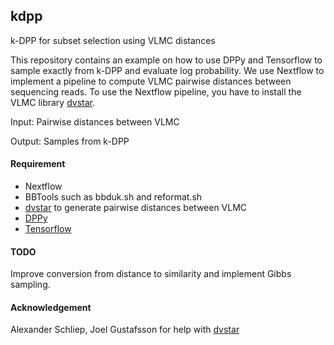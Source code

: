 ## kdpp
k-DPP for subset selection using VLMC distances

This repository contains an example on how to use DPPy and Tensorflow to sample exactly from k-DPP and evaluate log probability.
We use Nextflow to implement a pipeline to compute VLMC pairwise distances between sequencing reads.
To use the Nextflow pipeline, you have to install the VLMC library [dvstar](https://github.com/Schlieplab/dvstar).

Input: Pairwise distances between VLMC

Output: Samples from k-DPP

#### Requirement
* Nextflow
* BBTools such as bbduk.sh and reformat.sh
* [dvstar](https://github.com/Schlieplab/dvstar) to generate pairwise distances between VLMC 
* [DPPy](https://github.com/guilgautier/DPPy)
* [Tensorflow](https://www.tensorflow.org/install)


#### TODO
Improve conversion from distance to similarity and implement Gibbs sampling.

#### Acknowledgement

Alexander Schliep, Joel Gustafsson for help with [dvstar](https://github.com/Schlieplab/dvstar)
